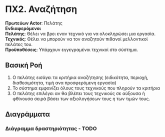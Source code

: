 # ΠΧ2. Αναζήτηση

**Πρωτεύων Actor**: Πελάτης <br>
**Ενδιαφερόμενοι** <br>
**Πελάτης**: Θέλει να βρει εναν τεχνικό για να ολοκληρώσει μια εργασία. <br>
**Τεχνικός**: Θέλει να μπορούν να τον αναζητούν πιθανοί μελλοντικοί πελάτες του. <br>
**Προϋποθέσεις**: Υπάρχουν εγγεγραμένοι τεχνικοί στο σύστημα. <br>

## Βασική Ροή

1. Ο πελάτης εισάγει τα κριτήρια αναζήτησης (ειδικότητα, περιοχή, διαθεσιμότητα, τιμή ανα προσφερόμενη εργασία)
2. Το σύστημα εμφανίζει όλους τους τεχνικούς που πληρούν τα κριτήρια
3. Ο πελάτης επιλέγει αν θα βλέπει τους τεχνικούς σε αύξουσα ή φθίνουσα σειρά βάσει των αξιολογήσεων τους η των τιμών τους.

## Διαγράμματα

### Διάγραμμα δραστηριότητας - TODO


